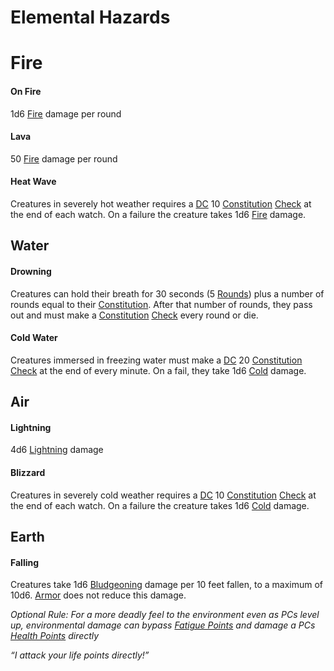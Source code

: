 # Elemental Hazards

# Fire
#### On Fire
1d6 [Fire](../Damage%20Types/Fire.md) damage per round
#### Lava
50 [Fire](../Damage%20Types/Fire.md) damage per round
#### Heat Wave
Creatures in severely hot weather requires a [DC](../Game%20Procedures/DC.md) 10 [Constitution](../Player%20Characters/Chosen%20Statistics/Constitution.md) [Check](../Game%20Procedures/Check.md) at the end of each watch. On a failure the creature takes 1d6 [Fire](../Damage%20Types/Fire.md) damage.
## Water
#### Drowning
Creatures can hold their breath for 30 seconds (5 [Rounds](../Game%20Procedures/Round.md)) plus a number of rounds equal to their [Constitution](../Player%20Characters/Chosen%20Statistics/Constitution.md). After that number of rounds, they pass out and must make a [Constitution](../Player%20Characters/Chosen%20Statistics/Constitution.md) [Check](../Game%20Procedures/Check.md) every round or die. 
#### Cold Water
Creatures immersed in freezing water must make a [DC](../Game%20Procedures/DC.md) 20 [Constitution](../Player%20Characters/Chosen%20Statistics/Constitution.md) [Check](../Game%20Procedures/Check.md) at the end of every minute. On a fail, they take 1d6 [Cold](../Damage%20Types/Cold.md) damage. 
## Air
#### Lightning
4d6 [Lightning](../Damage%20Types/Lightning.md) damage
#### Blizzard
Creatures in severely cold weather requires a [DC](../Game%20Procedures/DC.md) 10 [Constitution](../Player%20Characters/Chosen%20Statistics/Constitution.md) [Check](../Game%20Procedures/Check.md) at the end of each watch. On a failure the creature takes 1d6 [Cold](../Damage%20Types/Cold.md) damage.
## Earth
#### Falling
Creatures take 1d6 [Bludgeoning](../Damage%20Types/Bludgeoning.md) damage per 10 feet fallen, to a maximum of 10d6.
	 [Armor](../Items/Equipment/Armor.md) does not reduce this damage.

*Optional Rule:*
*For a more deadly feel to the environment even as PCs level up, environmental damage can bypass [Fatigue Points](../Player%20Characters/Derived%20Statistics/Fatigue%20Points.md) and damage a PCs [Health Points](../Player%20Characters/Derived%20Statistics/Health%20Points.md) directly*

*“I attack your life points directly!”*